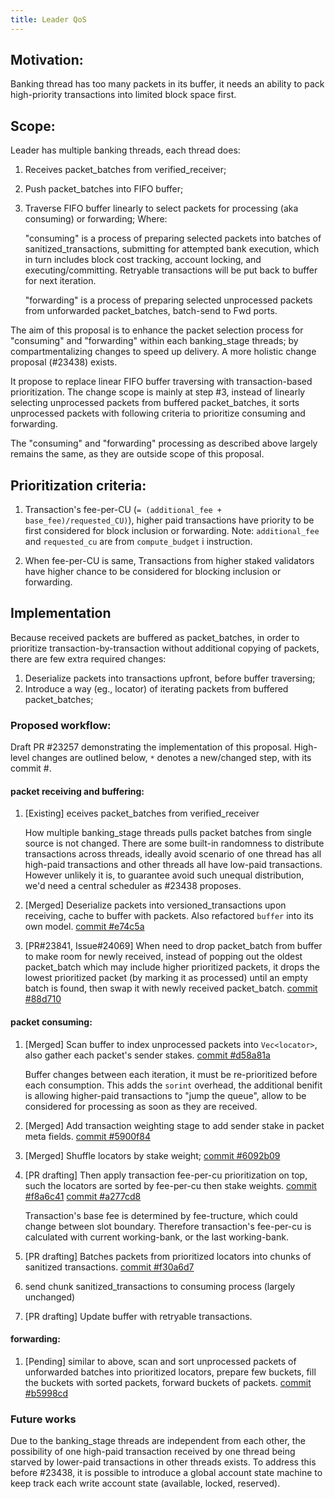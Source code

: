 ```yaml
---
title: Leader QoS
---
```


## Motivation:
Banking thread has too many packets in its buffer, it needs an ability to pack
high-priority transactions into limited block space first.

## Scope:
Leader has multiple banking threads, each thread does:
1. Receives packet_batches from verified_receiver;
2. Push packet_batches into FIFO buffer;
3. Traverse FIFO buffer linearly to select packets for processing (aka
   consuming) or forwarding; Where:
   
   "consuming" is a process of preparing selected packets into batches of 
   sanitized_transactions, submitting for attempted bank execution, which in 
   turn includes block cost tracking, account locking, and executing/committing.
   Retryable transactions will be put back to buffer for next iteration.

   "forwarding" is a process of preparing selected unprocessed packets from
   unforwarded packet_batches, batch-send to Fwd ports. 

The aim of this proposal is to enhance the packet selection process for
"consuming" and "forwarding" within each banking_stage threads; by 
compartmentalizing changes to speed up delivery. A more holistic change 
proposal (#23438) exists. 

It propose to replace linear FIFO buffer traversing with transaction-based 
prioritization. The change scope is mainly at step #3, instead of linearly
selecting unprocessed packets from buffered packet_batches, it sorts 
unprocessed packets with following criteria to prioritize consuming and
forwarding. 

The "consuming" and "forwarding" processing as described above largely remains
the same, as they are outside scope of this proposal. 

## Prioritization criteria:
1. Transaction's fee-per-CU (`= (additional_fee + base_fee)/requested_CU)`), 
   higher paid transactions have priority to be first considered for block 
   inclusion or forwarding. 
   Note: `additional_fee` and `requested_cu` are from `compute_budget` i
   instruction.

2. When fee-per-CU is same, Transactions from higher staked validators have
   higher chance to be considered for blocking inclusion or forwarding.

## Implementation 
Because received packets are buffered as packet_batches, in order to 
prioritize transaction-by-transaction without additional copying of packets,
there are few extra required changes:
1. Deserialize packets into transactions upfront, before buffer traversing;
2. Introduce a way (eg., locator) of iterating packets from buffered 
   packet_batches;

### Proposed workflow:
Draft PR #23257 demonstrating the implementation of this proposal. High-level
changes are outlined below, `*` denotes a new/changed step, with its commit #.

#### packet receiving and buffering:
1. [Existing] eceives packet_batches from verified_receiver

   How multiple banking_stage threads pulls packet batches from single source
   is not changed. There are some built-in randomness to distribute transactions
   across threads, ideally avoid scenario of one thread has all high-paid
   transactions and other threads all have low-paid transactions. However 
   unlikely it is, to guarantee avoid such unequal distribution, we'd need a 
   central scheduler as #23438 proposes.
 
2. [Merged] Deserialize packets into versioned_transactions upon receiving,
     cache to buffer with packets. Also refactored `buffer` into its own model.
     [commit #e74c5a](https://github.com/solana-labs/solana/pull/23257/commits/e74c5a792284629b242504b12ac5765fac0c773b)

3. [PR#23841, Issue#24069] When need to drop packet_batch from buffer to make room for newly received,
     instead of popping out the oldest packet_batch which may include higher 
     prioritized packets, it drops the lowest prioritized packet (by marking it
     as processed) until an empty batch is found, then swap it with newly 
     received packet_batch.
     [commit #88d710](https://github.com/solana-labs/solana/pull/23257/commits/88d71067ef13b02ce1f03b329a7b013ee4f063d8)
 
#### packet consuming:
1. [Merged] Scan buffer to index unprocessed packets into `Vec<locator>`, also gather 
     each packet's sender stakes.
     [commit #d58a81a](https://github.com/solana-labs/solana/pull/23257/commits/d58a81a748ea9b10ee5b7aeca225fad3aad18e72)

     Buffer changes between each iteration, it must be re-prioritized before
     each consumption. This adds the `sorint` overhead, the additional benifit
     is allowing higher-paid transactions to "jump the queue", allow to be 
     considered for processing as soon as they are received.

2. [Merged] Add transaction weighting stage to add sender stake in packet meta fields.
     [commit #5900f84](https://github.com/solana-labs/solana/pull/23257/commits/5900f84ac06496625f77efd2a6152b6942ef50af)

3. [Merged] Shuffle locators by stake weight;
     [commit #6092b09](https://github.com/solana-labs/solana/pull/23257/commits/6092b095177f1a29f996aad13f41e7de4674f9eb)

4. [PR drafting] Then apply transaction fee-per-cu prioritization on top, such the locators
     are sorted by fee-per-cu then stake weights. 
     [commit #f8a6c41](https://github.com/solana-labs/solana/pull/23257/commits/f8a6c416eef7429f6af1d05eef241f6da5146a2e)
     [commit #a277cd8](https://github.com/solana-labs/solana/pull/23257/commits/a277cd871ab730d72b2e0cc420bfd5322d0ef939)

     Transaction's base fee is determined by fee-tructure, which could change
     between slot boundary. Therefore transaction's  fee-per-cu is calculated 
     with current working-bank, or the last working-bank.

5. [PR drafting] Batches packets from prioritized locators into chunks of sanitized 
     transactions.
     [commit #f30a6d7](https://github.com/solana-labs/solana/pull/23257/commits/f30a6d7c92c48a320aefb6493cbcd955d36ff9e8)

6. send chunk sanitized_transactions to consuming process (largely unchanged)

7. [PR drafting] Update buffer with retryable transactions.

#### forwarding:
1. [Pending] similar to above, scan and sort unprocessed packets of unforwarded batches
     into prioritized locators, prepare few buckets, fill the buckets with 
     sorted packets, forward buckets of packets.
     [commit #b5998cd](https://github.com/solana-labs/solana/pull/23257/commits/b5998cd161ac3af58be6ba0d3ea7803074cf69ff)


### Future works
Due to the banking_stage threads are independent from each other, the possibility
of one high-paid transaction received by one thread being starved by lower-paid
transactions in other threads exists. To address this before #23438, it is 
possible to introduce a global account state machine to keep track each write 
account state (available, locked, reserved).

